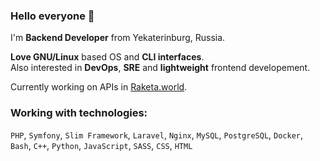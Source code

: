 <!--
### Hi there 👋

**shef-er/shef-er** is a ✨ _special_ ✨ repository because its `README.md` (this file) appears on your GitHub profile.

Here are some ideas to get you started:

- 🔭 I’m currently working on ...
- 🌱 I’m currently learning ...
- 👯 I’m looking to collaborate on ...
- 🤔 I’m looking for help with ...
- 💬 Ask me about ...
- 📫 How to reach me: ...
- 😄 Pronouns: ...
- ⚡ Fun fact: ...
-->
### Hello everyone 👋

I'm **Backend Developer** from Yekaterinburg, Russia.  

**Love GNU/Linux** based OS and **CLI interfaces**.  
Also interested in **DevOps**, **SRE** and **lightweight** frontend developement.

Currently working on APIs in [Raketa.world](https://www.raketa.world/).

### Working with technologies:
`PHP`, `Symfony`, `Slim Framework`, `Laravel`, `Nginx`, `MySQL`, `PostgreSQL`, `Docker`, `Bash`, `C++`, `Python`, `JavaScript`, `SASS`, `CSS`, `HTML`
